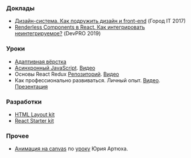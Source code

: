 ### Доклады
* [Дизайн-система. Как подружить дизайн и front-end](/2017-11-11_gorodit/index.html) (Город IT 2017)
* [Renderless Components в React. Как интегрировать неинтегрируемое?](/2019-04-27_renderless-components/index.html) (DevPRO 2019)

### Уроки
* [Адаптивная вёрстка](/2018-12-01_responsive-layout/index.html)
* [Асинхронный JavaScript](/2019-01-19_async-js/index.html). [Видео](https://youtu.be/p0d8p9C2aYs)
* Основы React Redux [Репозиторий](https://github.com/SuhushinAS/react-course). [Видео](https://youtu.be/UNWYn5LFHkQ)
* Как профессионально развиваться. Личный опыт. [Видео](https://youtu.be/WSwZlCM4sJk). [Презентация](https://docs.google.com/presentation/d/1Hr-PR5tOIQQ3D_nAveByAA1PbsESGZf3Yc92DUrYnjQ)

### Разработки
* [HTML Layout kit](https://github.com/SuhushinAS/html-layout-kit)
* [React Starter kit](https://github.com/SuhushinAS/react-starter-kit)

### Прочее
* [Анимация на canvas](/us-jelly/index.html) по [уроку](https://youtu.be/XqB_Ulfpd0w) Юрия Артюха.

